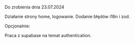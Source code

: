 Do zrobienia dnia 23.07.2024

Działanie strony home, logowanie.
Dodanie błędów i18n i zod.

Opcjonalnie:

Praca z supabase na temat authentication.
